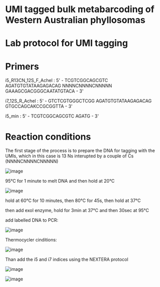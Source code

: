# UMI tagged bulk metabarcoding of Western Australian phyllosomas

# Lab protocol for UMI tagging

# Primers

i5_R13CN_12S_F_Achel :  5' - TCGTCGGCAGCGTC AGATGTGTATAAGAGACAG NNNNCNNNNCNNNNN GAAAGCGACGGGCAATATGTACA - 3'

i7_12S_R_Achel :        5' - GTCTCGTGGGCTCGG AGATGTGTATAAGAGACAG GTGCCAGCAKCCGCGGTTA - 3'

i5_min :                5' - TCGTCGGCAGCGTC AGATG - 3'

# Reaction conditions

The first stage of the process is to prepare the DNA for tagging with the UMIs, which in this case is 13 Ns interupted by a couple of Cs (NNNNCNNNNCNNNNN)
     
![image](https://github.com/user-attachments/assets/14258eb9-da21-48d1-98ca-beb7b434b74d)

95°C for 1 minute to melt DNA and then hold at 20°C
     
![image](https://github.com/user-attachments/assets/b814dcb2-1133-4a28-9727-0a5a0543240f)

hold at 60°C for 10 minutes, then 80°C for 45s, then hold at 37°C

then add exoI enzyme, hold for 3min at 37°C and then 30sec at 95°C

add labelled DNA to PCR:

![image](https://github.com/user-attachments/assets/4cf3e6bd-5544-4b78-a97a-0cd269b12415)

Thermocycler cinditions:

![image](https://github.com/user-attachments/assets/3ffb8a70-91e6-4a70-a913-1e9156c2e3b5)

Than add the i5 and i7 indices using the NEXTERA protocol
     
![image](https://github.com/user-attachments/assets/273181ad-e8fb-422d-9b28-aa369ba9cbfc)


![image](https://github.com/user-attachments/assets/0d76ce4c-8370-4960-8b74-1be8d26d4c17)
